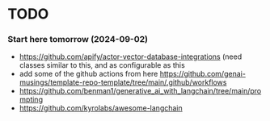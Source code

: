 # TODO

### Start here tomorrow (2024-09-02)

- https://github.com/apify/actor-vector-database-integrations (need classes similar to this, and as configurable as this
- add some of the github actions from here
    https://github.com/genai-musings/template-repo-template/tree/main/.github/workflows
- https://github.com/benman1/generative_ai_with_langchain/tree/main/prompting
- https://github.com/kyrolabs/awesome-langchain
